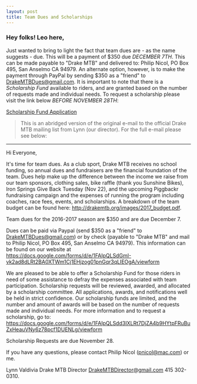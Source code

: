 ```yaml
---
layout: post
title: Team Dues and Scholarships
---
```

### Hey folks!  Leo here,

Just wanted to bring to light the fact that team dues are - as the name suggests - due.  This will be a payment of $350 due *DECEMBER 7TH*.  This can be made payable to "Drake MTB" and delivered to: Philip Nicol, PO Box 495, San Anselmo CA 94979.  An alternate option, however, is to make the payment through PayPal by sending $350 as a "friend" to DrakeMTBDues@gmail.com.  It is important to note that there is a *Scholarship Fund* available to riders, and are granted based on the number of requests made and individual needs.  To request a scholarship please visit the link below *BEFORE NOVEMBER 28TH*:

[Scholarship Fund Application](https://docs.google.com/forms/d/e/1FAIpQLSdd3IXLRt7DjZA4b9HYtpFRuBuZxHeauVNy6z78pcf1DUENLg/viewform)

> This is an abridged version of the original e-mail to the official Drake MTB mailing list from Lynn (our director).  For the full e-mail please see below:

***

Hi Everyone,

It's time for team dues. As a club sport, Drake MTB receives no school funding, so annual dues and fundraisers are the financial foundation of the team. Dues help make up the difference between the income we raise from our team sponsors, clothing sales, bike raffle (thank you Sunshine Bikes), Iron Springs Give Back Tuesday (Nov 22), and the upcoming Piggbackr fundraising campaign and the expenses of running the program including coaches, race fees, events, and scholarships. A breakdown of the team budget can be found here: http://drakemtb.org/images/2017_budget.pdf.

Team dues for the 2016-2017 season are $350 and are due December 7.

Dues can be paid via Paypal (send $350 as a "friend" to DrakeMTBDues@gmail.com) or by check (payable to "Drake MTB" and mail to Philip Nicol, PO Box 495, San Anselmo CA 94979). This information can be found on our website at https://docs.google.com/forms/d/e/1FAIpQLSdGmI-vk2ad8dLRt2BA0XTWm1Cj1EHjzog01pnGqr3qLIEOgA/viewform

We are pleased to be able to offer a Scholarship Fund for those riders in need of some assistance to defray the expenses associated with team participation. Scholarship requests will be reviewed, awarded, and allocated by a scholarship committee. All applications, awards, and notifications well be held in strict confidence. Our scholarship funds are limited, and the number and amount of awards will be based on the number of requests made and individual needs. For more information and to request a scholarship, go to: https://docs.google.com/forms/d/e/1FAIpQLSdd3IXLRt7DjZA4b9HYtpFRuBuZxHeauVNy6z78pcf1DUENLg/viewform

Scholarship Requests are due November 28.

If you have any questions, please contact Philip Nicol (pnicol@mac.com) or me.

Lynn Valdivia
Drake MTB Director
DrakeMTBDirector@gmail.com
415 302-0310.

